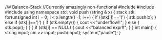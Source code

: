 //# Balance-Stack
//Currently amazingly non-functional
#include <iostream>
#include <stack>
#include <string>
using namespace std;
void push (string & x)
{
stack <char> stk;
for(unsigned int i = 0; i < x.length() -1; i++)
{
if ((stk[i])=='(')
{
	stk.push(x);
}
else if (stk[i]==')')
{
	if (stk.empty())
	{
		cout <<"underflow!!";
	}
	else
	{
		stk.pop();
	}
}
}
if (stk[i] == NULL)
{
	cout <<"balanced expr!!";
}
}
int main()
{	
string input;
cin >> input;
push(input);
system("pause");
}
